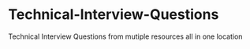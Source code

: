 # Technical-Interview-Questions
Technical Interview Questions from mutiple resources all in one location
